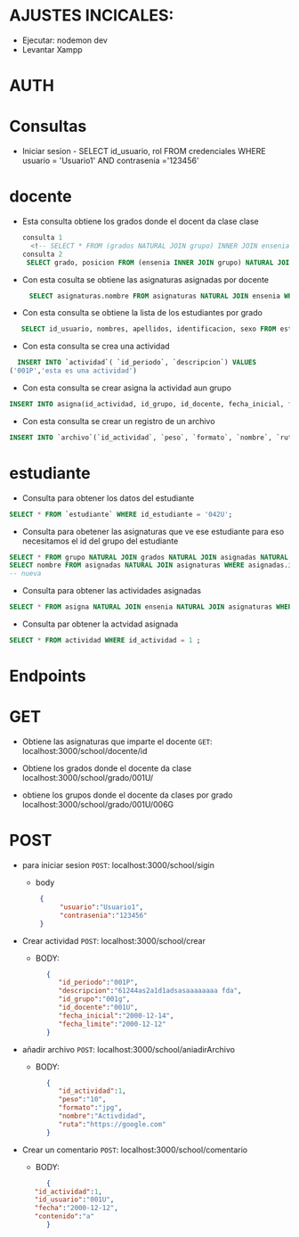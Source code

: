 
# AJUSTES INCICALES:  
 - Ejecutar: nodemon dev
 - Levantar Xampp

# AUTH



               
# Consultas

* Iniciar sesion
          - SELECT id_usuario, rol FROM credenciales WHERE usuario = 'Usuario1' AND contrasenia ='123456'


# docente
 - Esta consulta obtiene los grados donde el docent da clase clase
    ```sql  
    consulta 1
      <!-- SELECT * FROM (grados NATURAL JOIN grupo) INNER JOIN ensenia WHERE id_grado = '006G' AND ensenia.id_docente = '001U' AND ensenia.id_grupo = grupo.id_grupo GROUP BY(grupo.id_grupo); -->
   consulta 2
     SELECT grado, posicion FROM (ensenia INNER JOIN grupo) NATURAL JOIN grados WHERE ensenia.id_docente = '001U' AND ensenia.id_grupo = grupo.id_grupo and grados.id_grado='010G'GROUP BY (ensenia.id_grupo);
   ```  
 - Con esta cosulta se obtiene las asignaturas asignadas por docente  
```sql
     SELECT asignaturas.nombre FROM asignaturas NATURAL JOIN ensenia WHERE ensenia.id_docente = '001U' GROUP BY(asignaturas.nombre);
```
- Con esta consulta se obtiene la lista de los estudiantes por grado
```sql
   SELECT id_usuario, nombres, apellidos, identificacion, sexo FROM estudiante NATURAL JOIN usuario WHERE estudiante.id_grupo = '001g' AND estudiante.id_estudiante = usuario.id_usuario;
```
- Con esta consulta se crea una actividad
```sql
  INSERT INTO `actividad`( `id_periodo`, `descripcion`) VALUES 
('001P','esta es una actividad')
```
- Con esta consulta se crear asigna la actividad  aun grupo
```sql
INSERT INTO asigna(id_actividad, id_grupo, id_docente, fecha_inicial, fecha_limite) VALUES (?,?,?,?,?)

```
- Con esta consulta se crear un registro de un archivo
```sql
INSERT INTO `archivo`(`id_actividad`, `peso`, `formato`, `nombre`, `ruta`) VALUES (?,?,?,?,?)

```




# estudiante 
- Consulta para obtener los datos del estudiante
```sql
SELECT * FROM `estudiante` WHERE id_estudiante = '042U';
```
- Consulta para obetener las asignaturas que ve ese estudiante para eso necesitamos el id del grupo del estudiante
```sql
SELECT * FROM grupo NATURAL JOIN grados NATURAL JOIN asignadas NATURAL JOIN asignaturas WHERE id_grupo = '001g' -- Vieja
SELECT nombre FROM asignadas NATURAL JOIN asignaturas WHERE asignadas.id_grado IN (SELECT id_grado FROM grupo NATURAL JOIN grados WHERE grupo.id_grupo = '001g' GROUP BY (id_grado));
-- nueva
 ```
- Consulta para obtener las actividades asignadas
 ```sql
SELECT * FROM asigna NATURAL JOIN ensenia NATURAL JOIN asignaturas WHERE id_grupo = '001g' ;
 ```

 - Consulta par obtener la actvidad asignada
 ```sql
 SELECT * FROM actividad WHERE id_actividad = 1 ;
 ```



 # Endpoints 
 # GET
- Obtiene las asignaturas que imparte el docente
`GET`:  localhost:3000/school/docente/id

 - Obtiene los grados donde el docente da clase
 localhost:3000/school/grado/001U/
 - obtiene los grupos donde el docente da clases por grado
 localhost:3000/school/grado/001U/006G

# POST
   -  para iniciar sesion
   `POST`: localhost:3000/school/sigin
      - body 
               
         ```JSON
          {
               "usuario":"Usuario1",
               "contrasenia":"123456"
          }
          ```



- Crear actividad 
`POST`: localhost:3000/school/crear 
   - BODY:
   ```json
         {
            "id_periodo":"001P",
            "descripcion":"61244as2a1d1adsasaaaaaaaa fda",
            "id_grupo":"001g",
            "id_docente":"001U", 
            "fecha_inicial":"2000-12-14",
            "fecha_limite":"2000-12-12"
         }
   ```
 - añadir archivo 
  `POST`: localhost:3000/school/aniadirArchivo
     - BODY:
   ```json
         {
            "id_actividad":1,
            "peso":"10",
            "formato":"jpg",
            "nombre":"Activdidad",
            "ruta":"https://google.com"
         }
   ```
 - Crear un comentario
  `POST`: localhost:3000/school/comentario
     - BODY:
   ```json
         {
      "id_actividad":1,
      "id_usuario":"001U",
      "fecha":"2000-12-12",
      "contenido":"a"
         }
   ```


